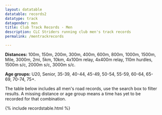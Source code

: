 ```yaml
---
layout: datatable
datatable: records2
datatype: track
datagender: men
title: Club Track Records - Men
description: CLC Striders running club men's track records
permalink: /mentrackrecords

---
```


**Distances:** 100m, 150m, 200m, 300m, 400m, 600m, 800m, 1000m, 1500m, Mile, 3000m, 2mi, 5km, 10km, 4x100m relay, 4x400m relay, 110m hurdles, 1500m s/c, 2000m s/c, 3000m s/c.

**Age groups:** U20, Senior, 35-39, 40-44, 45-49, 50-54, 55-59, 60-64, 65-69, 70-74, 75+.

The table below includes all men's road records, use the search box to filter results. A missing distance or age group means a time has yet to be recorded for that combination.

{% include recordstable.html %}
